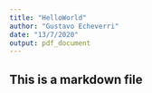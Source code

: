 ```yaml
---
title: "HelloWorld"
author: "Gustavo Echeverri"
date: "13/7/2020"
output: pdf_document
---
```

## This is a markdown file
